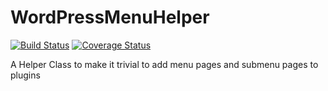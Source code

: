 # WordPressMenuHelper

[![Build Status](https://travis-ci.org/Lewiscowles1986/WordPressMenuHelper.svg?branch=master)](https://travis-ci.org/Lewiscowles1986/WordPressMenuHelper/?branch=master)
[![Coverage Status](https://coveralls.io/repos/Lewiscowles1986/WordPressMenuHelper/badge.svg?branch=master)](https://coveralls.io/r/Lewiscowles1986/WordPressMenuHelper/?branch=master)

A Helper Class to make it trivial to add menu pages and submenu pages to plugins
